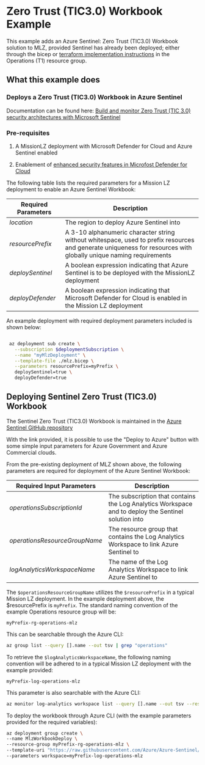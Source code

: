 # Zero Trust (TIC3.0) Workbook Example

This example adds an Azure Sentinel: Zero Trust (TIC3.0) Workbook solution to MLZ, provided Sentinel has already been deployed; either through the bicep or [terraform implementation instructions](../sentinel/README.md) in the Operations (T1) resource group.

## What this example does

### Deploys a Zero Trust (TIC3.0) Workbook in Azure Sentinel

Documentation can be found here: [Build and monitor Zero Trust (TIC 3.0) security architectures with Microsoft Sentinel](https://docs.microsoft.com/en-us/security/zero-trust/integrate/sentinel-solution)

### Pre-requisites

1. A MissionLZ deployment with Microsoft Defender for Cloud and Azure Sentinel enabled

2. Enablement of [enhanced security features in Microfost Defender for Cloud](https://docs.microsoft.com/en-us/azure/defender-for-cloud/enable-enhanced-security)

The following table lists the required parameters for a Mission LZ deployment to enable an Azure Sentinel Workbook:

Required Parameters | Description
------------------- | -----------
_location_ | The region to deploy Azure Sentinel into
_resourcePrefix_ | A 3-10 alphanumeric character string without whitespace, used to prefix resources and generate uniqueness for resources with globally unique naming requirements
_deploySentinel_ | A boolean expression indicating that Azure Sentinel is to be deployed with the MissionLZ deployment
_deployDefender_ | A boolean expression indicating that Microsoft Defender for Cloud is enabled in the Mission LZ deployment

An example deployment with required deployment parameters included is shown below:

```bash

 az deployment sub create \
   --subscription $deploymentSubscription \
   --name "myMlzDeployment" \
   --template-file ./mlz.bicep \
   --parameters resourcePrefix=myPrefix \
   deploySentinel=true \
   deployDefender=true
```

## Deploying Sentinel Zero Trust (TIC3.0) Workbook

The Sentinel Zero Trust (TIC3.0) Workbook is maintained in the [Azure Sentinel GitHub repository](https://github.com/Azure/Azure-Sentinel/blob/master/Solutions/ZeroTrust(TIC3.0)/readme.md)

With the link provided, it is possible to use the "Deploy to Azure" button with some simple input parameters for Azure Government and Azure Commercial clouds.

From the pre-existing deployment of MLZ shown above, the following parameters are required for deployment of the Azure Sentinel Workbook:

 Required Input Parameters | Description
---------------------------|------------
_operationsSubscriptionId_ | The subscription that contains the Log Analytics Workspace and to deploy the Sentinel solution into
_operationsResourceGroupName_ | The resource group that contains the Log Analytics Workspace to link Azure Sentinel to
_logAnalyticsWorkspaceName_ | The name of the Log Analytics Workspace to link Azure Sentinel to

The `$operationsResourceGroupName` utilizes the `$resourcePrefix` in a typical Mission LZ deployment. In the example deployment above, the $resourcePrefix is `myPrefix`. The standard naming convention of the example Operations resource group will be:

`myPrefix-rg-operations-mlz`

This can be searchable through the Azure CLI:

```bash
az group list --query [].name --out tsv | grep "operations"
```

To retrieve the `$logAnalyticsWorkspaceName`, the following naming convention will be adhered to in a typical Mission LZ deployment with the example provided:

`myPrefix-log-operations-mlz`

This parameter is also searchable with the Azure CLI:

```bash
az monitor log-analytics workspace list --query [].name --out tsv --resource-group $operationsResourceGroupName
```

To deploy the workbook through Azure CLI (with the example parameters provided for the required variables):

```bash
az deployment group create \
--name MlzWorkbookDeploy \
--resource-group myPrefix-rg-operations-mlz \
--template-uri "https://raw.githubusercontent.com/Azure/Azure-Sentinel/master/Solutions/ZeroTrust(TIC3.0)/Package/mainTemplate.json" \
--parameters workspace=myPrefix-log-operations-mlz
```
